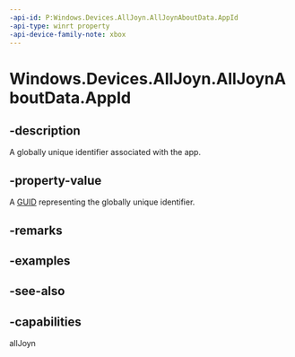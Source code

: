 ```yaml
---
-api-id: P:Windows.Devices.AllJoyn.AllJoynAboutData.AppId
-api-type: winrt property
-api-device-family-note: xbox
---
```


<!-- Property syntax
public System.Guid AppId { get;  set; }
-->

# Windows.Devices.AllJoyn.AllJoynAboutData.AppId

## -description
A globally unique identifier associated with the app.

## -property-value
A [GUID](/windows/win32/api/guiddef/ns-guiddef-guid) representing the globally unique identifier.

## -remarks

## -examples

## -see-also


## -capabilities
allJoyn
